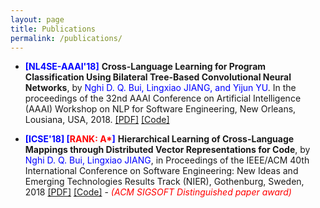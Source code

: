 ```yaml
---
layout: page
title: Publications
permalink: /publications/
---
```


- <span style="color:blue">**[NL4SE-AAAI'18]**</span> **Cross-Language Learning for Program Classification Using Bilateral Tree-Based Convolutional Neural Networks**, by <span style="color:blue">Nghi D. Q. Bui, Lingxiao JIANG, and Yijun YU</span>. In the proceedings of the 32nd AAAI Conference on Artificial Intelligence (AAAI) Workshop on NLP for Software Engineering, New Orleans, Lousiana, USA, 2018.  <a href="/files/AAAI'18-cross-language-learning.pdf" target="_blank"> [PDF]</a> <a href="https://github.com/bdqnghi/bi-tbcnn" target="_blank"> [Code]</a>

- <span style="color:blue">**[ICSE'18] [<span style="color:red">RANK: A*</span>]</span>** **Hierarchical Learning of Cross-Language Mappings through Distributed Vector Representations for Code**, by <span style="color:blue">Nghi D. Q. Bui, Lingxiao JIANG</span>, in Proceedings of the IEEE/ACM 40th International Conference on Software Engineering: New Ideas and Emerging Technologies Results Track (NIER), Gothenburg, Sweden, 2018 <a href="/files/icse-18-nier.pdf" target="_blank"> [PDF]</a> <a href="https://github.com/bdqnghi/hierarchical-programming-language-mapping" target="_blank"> [Code]</a> - <span style="color:red">*(ACM SIGSOFT Distinguished paper award)*</span>
